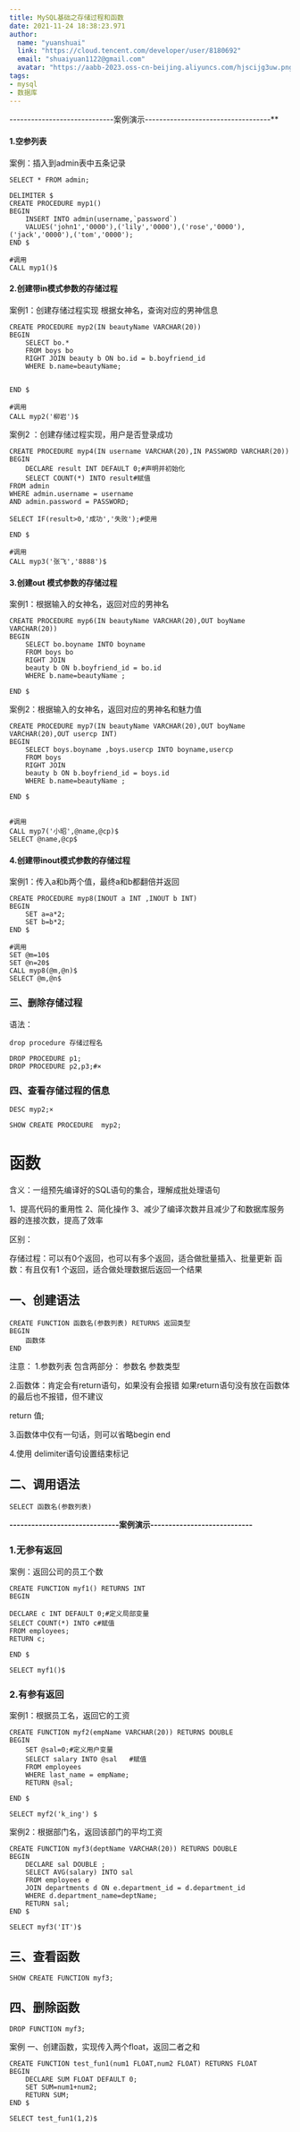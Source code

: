 ```yaml
---
title: MySQL基础之存储过程和函数
date: 2021-11-24 18:38:23.971
author:
  name: "yuanshuai"
  link: "https://cloud.tencent.com/developer/user/8180692"
  email: "shuaiyuan1122@gmail.com"
  avatar: "https://aabb-2023.oss-cn-beijing.aliyuncs.com/hjscijg3uw.png"
tags: 
- mysql
- 数据库
---
```


-----------------------------案例演示-----------------------------------**

#### 1.空参列表

案例：插入到admin表中五条记录

```mysql
SELECT * FROM admin;

DELIMITER $
CREATE PROCEDURE myp1()
BEGIN
	INSERT INTO admin(username,`password`) 
	VALUES('john1','0000'),('lily','0000'),('rose','0000'),('jack','0000'),('tom','0000');
END $

#调用
CALL myp1()$
```

#### 2.创建带in模式参数的存储过程

案例1：创建存储过程实现 根据女神名，查询对应的男神信息

```mysql
CREATE PROCEDURE myp2(IN beautyName VARCHAR(20))
BEGIN
	SELECT bo.*
	FROM boys bo
	RIGHT JOIN beauty b ON bo.id = b.boyfriend_id
	WHERE b.name=beautyName;
	

END $

#调用
CALL myp2('柳岩')$
```

案例2 ：创建存储过程实现，用户是否登录成功

```mysql
CREATE PROCEDURE myp4(IN username VARCHAR(20),IN PASSWORD VARCHAR(20))
BEGIN
	DECLARE result INT DEFAULT 0;#声明并初始化
	SELECT COUNT(*) INTO result#赋值
FROM admin
WHERE admin.username = username
AND admin.password = PASSWORD;

SELECT IF(result>0,'成功','失败');#使用

END $

#调用
CALL myp3('张飞','8888')$
```

#### 3.创建out 模式参数的存储过程

案例1：根据输入的女神名，返回对应的男神名

```mysql
CREATE PROCEDURE myp6(IN beautyName VARCHAR(20),OUT boyName VARCHAR(20))
BEGIN
	SELECT bo.boyname INTO boyname
	FROM boys bo
	RIGHT JOIN
	beauty b ON b.boyfriend_id = bo.id
	WHERE b.name=beautyName ;
	
END $
```


案例2：根据输入的女神名，返回对应的男神名和魅力值

```mysql
CREATE PROCEDURE myp7(IN beautyName VARCHAR(20),OUT boyName VARCHAR(20),OUT usercp INT) 
BEGIN
	SELECT boys.boyname ,boys.usercp INTO boyname,usercp
	FROM boys 
	RIGHT JOIN
	beauty b ON b.boyfriend_id = boys.id
	WHERE b.name=beautyName ;
	
END $


#调用
CALL myp7('小昭',@name,@cp)$
SELECT @name,@cp$
```

#### 4.创建带inout模式参数的存储过程

案例1：传入a和b两个值，最终a和b都翻倍并返回

```mysql
CREATE PROCEDURE myp8(INOUT a INT ,INOUT b INT)
BEGIN
	SET a=a*2;
	SET b=b*2;
END $

#调用
SET @m=10$
SET @n=20$
CALL myp8(@m,@n)$
SELECT @m,@n$
```

### 三、删除存储过程

语法：

```mysql
drop procedure 存储过程名

DROP PROCEDURE p1;
DROP PROCEDURE p2,p3;#×
```

### 四、查看存储过程的信息

```mysql
DESC myp2;× 

SHOW CREATE PROCEDURE  myp2;
```

# 函数

含义：一组预先编译好的SQL语句的集合，理解成批处理语句

1、提高代码的重用性
2、简化操作
3、减少了编译次数并且减少了和数据库服务器的连接次数，提高了效率

区别：

存储过程：可以有0个返回，也可以有多个返回，适合做批量插入、批量更新
函数：有且仅有1 个返回，适合做处理数据后返回一个结果

## 一、创建语法

```mysql
CREATE FUNCTION 函数名(参数列表) RETURNS 返回类型
BEGIN
	函数体
END
```

注意：
1.参数列表 包含两部分：
参数名 参数类型

2.函数体：肯定会有return语句，如果没有会报错
如果return语句没有放在函数体的最后也不报错，但不建议

return 值;

3.函数体中仅有一句话，则可以省略begin end

4.使用 delimiter语句设置结束标记

## 二、调用语法

```mysql
SELECT 函数名(参数列表)
```

**------------------------------案例演示----------------------------**

### 1.无参有返回

案例：返回公司的员工个数

```mysql
CREATE FUNCTION myf1() RETURNS INT
BEGIN

DECLARE c INT DEFAULT 0;#定义局部变量
SELECT COUNT(*) INTO c#赋值
FROM employees;
RETURN c;

END $

SELECT myf1()$
```

### 2.有参有返回

案例1：根据员工名，返回它的工资

```mysql
CREATE FUNCTION myf2(empName VARCHAR(20)) RETURNS DOUBLE
BEGIN
	SET @sal=0;#定义用户变量 
	SELECT salary INTO @sal   #赋值
	FROM employees
	WHERE last_name = empName;
	RETURN @sal;

END $

SELECT myf2('k_ing') $
```

案例2：根据部门名，返回该部门的平均工资

```mysql
CREATE FUNCTION myf3(deptName VARCHAR(20)) RETURNS DOUBLE
BEGIN
	DECLARE sal DOUBLE ;
	SELECT AVG(salary) INTO sal
	FROM employees e
	JOIN departments d ON e.department_id = d.department_id
	WHERE d.department_name=deptName;
	RETURN sal;
END $

SELECT myf3('IT')$
```

## 三、查看函数

```mysql
SHOW CREATE FUNCTION myf3;
```

## 四、删除函数

```mysql
DROP FUNCTION myf3;
```

案例
一、创建函数，实现传入两个float，返回二者之和

```mysql
CREATE FUNCTION test_fun1(num1 FLOAT,num2 FLOAT) RETURNS FLOAT
BEGIN
	DECLARE SUM FLOAT DEFAULT 0;
	SET SUM=num1+num2;
	RETURN SUM;
END $

SELECT test_fun1(1,2)$
```